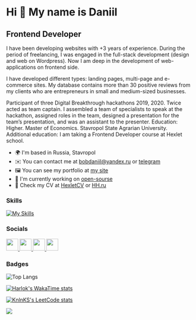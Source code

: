 Hi 👋 My name is Daniil 
=======================  
Frontend Developer 
------------------
I have been developing websites with +3 years of experience. During the period of freelancing, I was engaged in the full-stack development (design and web on Wordpress). Now I am deep in the development of web-applications on frontend side. 

I have developed different types: landing pages, multi-page and e-commerce sites. My database contains more than 30 positive reviews from my clients who are entrepreneurs in small and medium-sized businesses. 

Participant of three Digital Breakthrough hackathons 2019, 2020. Twice acted as team captain. I assembled a team of specialists to speak at the hackathon, assigned roles in the team, designed a presentation for the team’s presentation, and was an assistant to the presenter. Education: Higher. Master of Economics. Stavropol State Agrarian University. Additional education: I am taking a Frontend Developer course at Hexlet school.

* 🌍  I'm based in Russia, Stavropol
* ✉️  You can contact me at [bobdaniil@yandex.ru](mailto:bobdaniil@yandex.ru) or [telegram](https://t.me/TheWalkingDan)
* 🖼️  You can see my portfolio at [my site](https://bobrov-site.github.io/portfolio/)
* 🚀  I'm currently working on [open-sourse](https://github.com/bobrov-site/contributed)
* 💼 Check my CV at [HexletCV](https://cv.hexlet.io/ru/resumes/3185) or [HH.ru](https://stavropol.hh.ru/resume/e578a8ceff0b846eea0039ed1f4b4268774e42?hhtmFrom=resume_list)

### Skills  
[![My Skills](https://skillicons.dev/icons?i=js,ts,html,css,sass,bootstrap,vuetify,vue,nuxtjs,vite,react,redux,webpack,wordpress,git,jest,jquery,figma&perline=6)](https://skillicons.dev)

### Socials  

<p align="left"> <a href="https://www.github.com/bobrov-site" target="_blank" rel="noreferrer"> <picture> <source media="(prefers-color-scheme: dark)" srcset="https://raw.githubusercontent.com/danielcranney/readme-generator/main/public/icons/socials/github-dark.svg" /> <source media="(prefers-color-scheme: light)" srcset="https://raw.githubusercontent.com/danielcranney/readme-generator/main/public/icons/socials/github.svg" /> <img src="https://raw.githubusercontent.com/danielcranney/readme-generator/main/public/icons/socials/github.svg" width="32" height="32" /> </picture> </a> <a href="http://www.instagram.com/bobrov_site" target="_blank" rel="noreferrer"> <picture> <source media="(prefers-color-scheme: dark)" srcset="undefined" /> <source media="(prefers-color-scheme: light)" srcset="https://raw.githubusercontent.com/danielcranney/readme-generator/main/public/icons/socials/instagram.svg" /> <img src="https://raw.githubusercontent.com/danielcranney/readme-generator/main/public/icons/socials/instagram.svg" width="32" height="32" /> </picture> </a> <a href="https://www.linkedin.com/in/daniil-bobrov" target="_blank" rel="noreferrer"> <picture> <source media="(prefers-color-scheme: dark)" srcset="https://raw.githubusercontent.com/danielcranney/readme-generator/main/public/icons/socials/linkedin-dark.svg" /> <source media="(prefers-color-scheme: light)" srcset="https://raw.githubusercontent.com/danielcranney/readme-generator/main/public/icons/socials/linkedin.svg" /> <img src="https://raw.githubusercontent.com/danielcranney/readme-generator/main/public/icons/socials/linkedin.svg" width="32" height="32" /> </picture> </a> <a href="https://www.stackoverflow.com/users/16803260/bobrov-site" target="_blank" rel="noreferrer"> <picture> <source media="(prefers-color-scheme: dark)" srcset="undefined" /> <source media="(prefers-color-scheme: light)" srcset="https://raw.githubusercontent.com/danielcranney/readme-generator/main/public/icons/socials/stackoverflow.svg" /> <img src="https://raw.githubusercontent.com/danielcranney/readme-generator/main/public/icons/socials/stackoverflow.svg" width="32" height="32" /> </picture> </a></p>

### Badges

![Top Langs](https://github-readme-stats.vercel.app/api/top-langs/?username=bobrov-site&layout=compact&theme=maroongold)

[![Harlok's WakaTime stats](https://github-readme-stats.vercel.app/api/wakatime?username=bobrovSite&theme=maroongold&layout=compact)](https://github.com/anuraghazra/github-readme-stats)

[![KnlnKS's LeetCode stats](https://leetcode-stats-six.vercel.app/?username=bobrov-site&theme=dark)](https://github.com/KnlnKS/leetcode-stats)


<a href="https://visitcount.itsvg.in">
  <img src="https://visitcount.itsvg.in/api?id=bobrov-site&label=Profile%20Views&color=2&icon=5&pretty=false" />
</a>
